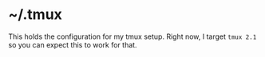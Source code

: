 # ~/.tmux

This holds the configuration for my tmux setup.
Right now, I target `tmux 2.1` so you can expect
this to work for that.

[tmux]: http://tmux.sourceforge.net
